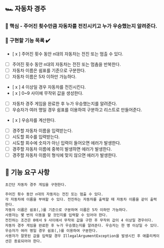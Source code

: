 ## 🏎️ 자동차 경주

### 🎯 핵심 - 주어진 횟수만큼 자동차를 전진시키고 누가 우승했는지 알려준다.

### 🔖 구현할 기능 목록 ✔️

- [ x ] 주어진 횟수 동안 n대의 자동차는 전진 또는 멈출 수 있다.
- [  ] 주어진 횟수 동안 n대의 자동차는 전진 또는 멈춤을 반복한다.
- [  ] 자동차 이름은 쉼표를 기준으로 구분한다.
- [  ] 자동차 이름은 5자 이하만 가능하다.
- [ x ] 4 이상일 경우 자동차를 전진시킨다.
- [ x ] 0~9 사이에 무작위 값을 생성한다.
- [  ] 자동차 경주 게임을 완료한 후 누가 우승했는지를 알려준다.
- [  ] 우승자가 여러 명일 경우 쉼표를 이용하여 구분하고 리스트로 만들어준다.
- [ x ] 우승자를 계산한다.
- [  ] 경주할 자동차 이름을 입력받는다.
- [  ] 시도할 회수를 입력받는다.
- [  ] 시도할 회수에 숫자가 아닌 입력이 들어오면 에러가 발생한다.
- [  ] 경주할 자동차 이름에 중복이 발생하면 에러가 발생한다.
- [  ] 경주할 자동차 이름이 형식에 맞지 않으면 에러가 발생한다.

## 🚀 기능 요구 사항

```
초간단 자동차 경주 게임을 구현한다.

주어진 횟수 동안 n대의 자동차는 전진 또는 멈출 수 있다.
각 자동차에 이름을 부여할 수 있다. 전진하는 자동차를 출력할 때 자동차 이름을 같이 출력한다.
자동차 이름은 쉼표(,)를 기준으로 구분하며 이름은 5자 이하만 가능하다.
사용자는 몇 번의 이동을 할 것인지를 입력할 수 있어야 한다.
전진하는 조건은 0에서 9 사이에서 무작위 값을 구한 후 무작위 값이 4 이상일 경우이다.
자동차 경주 게임을 완료한 후 누가 우승했는지를 알려준다. 우승자는 한 명 이상일 수 있다.
우승자가 여러 명일 경우 쉼표(,)를 이용하여 구분한다.
사용자가 잘못된 값을 입력할 경우 IllegalArgumentException을 발생시킨 후 애플리케이션은 종료되어야 한다.
```